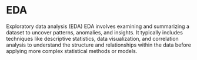 # EDA
 Exploratory data analysis (EDA)
 EDA involves examining and summarizing a dataset to uncover patterns, anomalies, and insights.
 It typically includes techniques like descriptive statistics, data visualization, and correlation analysis
 to understand the structure and relationships within the data before applying more complex statistical methods or models.

